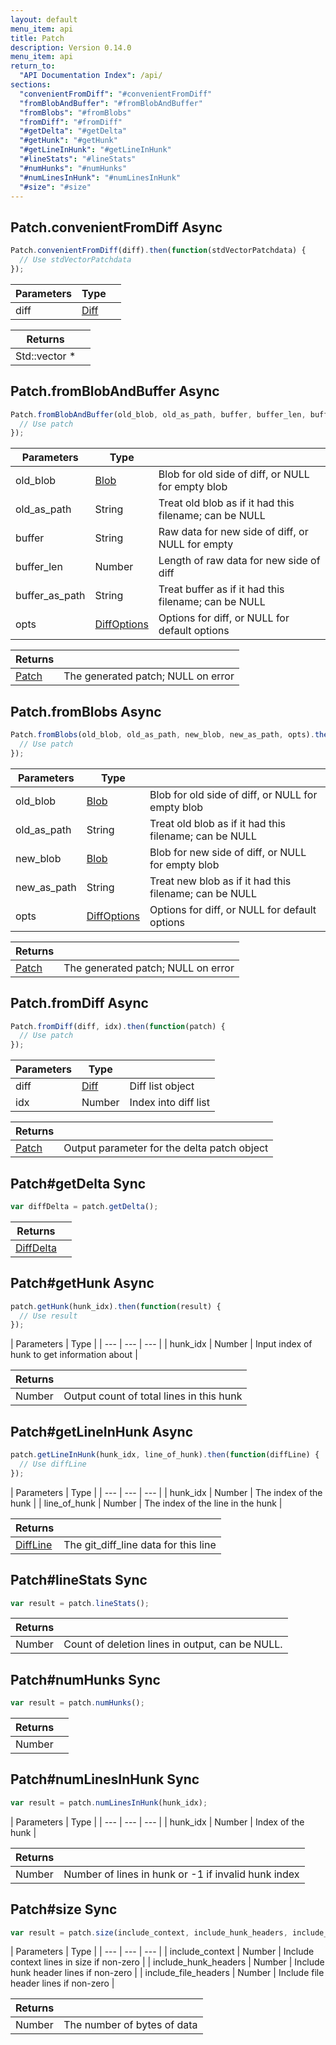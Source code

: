 ```yaml
---
layout: default
menu_item: api
title: Patch
description: Version 0.14.0
menu_item: api
return_to:
  "API Documentation Index": /api/
sections:
  "convenientFromDiff": "#convenientFromDiff"
  "fromBlobAndBuffer": "#fromBlobAndBuffer"
  "fromBlobs": "#fromBlobs"
  "fromDiff": "#fromDiff"
  "#getDelta": "#getDelta"
  "#getHunk": "#getHunk"
  "#getLineInHunk": "#getLineInHunk"
  "#lineStats": "#lineStats"
  "#numHunks": "#numHunks"
  "#numLinesInHunk": "#numLinesInHunk"
  "#size": "#size"
---
```


## <a name="convenientFromDiff"></a><span>Patch.</span>convenientFromDiff <span class="tags"><span class="async">Async</span></span>

```js
Patch.convenientFromDiff(diff).then(function(stdVectorPatchdata) {
  // Use stdVectorPatchdata
});
```

| Parameters | Type |   |
| --- | --- | --- |
| diff | [Diff](/api/diff/) |  |

| Returns |  |
| --- | --- |
| Std::vector<patchdata> * |  |

## <a name="fromBlobAndBuffer"></a><span>Patch.</span>fromBlobAndBuffer <span class="tags"><span class="async">Async</span></span>

```js
Patch.fromBlobAndBuffer(old_blob, old_as_path, buffer, buffer_len, buffer_as_path, opts).then(function(patch) {
  // Use patch
});
```

| Parameters | Type |   |
| --- | --- | --- |
| old_blob | [Blob](/api/blob/) | Blob for old side of diff, or NULL for empty blob |
| old_as_path | String | Treat old blob as if it had this filename; can be NULL |
| buffer | String | Raw data for new side of diff, or NULL for empty |
| buffer_len | Number | Length of raw data for new side of diff |
| buffer_as_path | String | Treat buffer as if it had this filename; can be NULL |
| opts | [DiffOptions](/api/diff_options/) | Options for diff, or NULL for default options |

| Returns |  |
| --- | --- |
| [Patch](/api/patch/) | The generated patch; NULL on error |

## <a name="fromBlobs"></a><span>Patch.</span>fromBlobs <span class="tags"><span class="async">Async</span></span>

```js
Patch.fromBlobs(old_blob, old_as_path, new_blob, new_as_path, opts).then(function(patch) {
  // Use patch
});
```

| Parameters | Type |   |
| --- | --- | --- |
| old_blob | [Blob](/api/blob/) | Blob for old side of diff, or NULL for empty blob |
| old_as_path | String | Treat old blob as if it had this filename; can be NULL |
| new_blob | [Blob](/api/blob/) | Blob for new side of diff, or NULL for empty blob |
| new_as_path | String | Treat new blob as if it had this filename; can be NULL |
| opts | [DiffOptions](/api/diff_options/) | Options for diff, or NULL for default options |

| Returns |  |
| --- | --- |
| [Patch](/api/patch/) | The generated patch; NULL on error |

## <a name="fromDiff"></a><span>Patch.</span>fromDiff <span class="tags"><span class="async">Async</span></span>

```js
Patch.fromDiff(diff, idx).then(function(patch) {
  // Use patch
});
```

| Parameters | Type |   |
| --- | --- | --- |
| diff | [Diff](/api/diff/) | Diff list object |
| idx | Number | Index into diff list |

| Returns |  |
| --- | --- |
| [Patch](/api/patch/) | Output parameter for the delta patch object |

## <a name="getDelta"></a><span>Patch#</span>getDelta <span class="tags"><span class="sync">Sync</span></span>

```js
var diffDelta = patch.getDelta();
```

| Returns |  |
| --- | --- |
| [DiffDelta](/api/diff_delta/) |  |

## <a name="getHunk"></a><span>Patch#</span>getHunk <span class="tags"><span class="async">Async</span></span>

```js
patch.getHunk(hunk_idx).then(function(result) {
  // Use result
});
```

| Parameters | Type |
| --- | --- | --- |
| hunk_idx | Number | Input index of hunk to get information about |

| Returns |  |
| --- | --- |
| Number | Output count of total lines in this hunk |

## <a name="getLineInHunk"></a><span>Patch#</span>getLineInHunk <span class="tags"><span class="async">Async</span></span>

```js
patch.getLineInHunk(hunk_idx, line_of_hunk).then(function(diffLine) {
  // Use diffLine
});
```

| Parameters | Type |
| --- | --- | --- |
| hunk_idx | Number | The index of the hunk |
| line_of_hunk | Number | The index of the line in the hunk |

| Returns |  |
| --- | --- |
| [DiffLine](/api/diff_line/) | The git_diff_line data for this line |

## <a name="lineStats"></a><span>Patch#</span>lineStats <span class="tags"><span class="sync">Sync</span></span>

```js
var result = patch.lineStats();
```

| Returns |  |
| --- | --- |
| Number | Count of deletion lines in output, can be NULL. |

## <a name="numHunks"></a><span>Patch#</span>numHunks <span class="tags"><span class="sync">Sync</span></span>

```js
var result = patch.numHunks();
```

| Returns |  |
| --- | --- |
| Number |  |

## <a name="numLinesInHunk"></a><span>Patch#</span>numLinesInHunk <span class="tags"><span class="sync">Sync</span></span>

```js
var result = patch.numLinesInHunk(hunk_idx);
```

| Parameters | Type |
| --- | --- | --- |
| hunk_idx | Number | Index of the hunk |

| Returns |  |
| --- | --- |
| Number |  Number of lines in hunk or -1 if invalid hunk index |

## <a name="size"></a><span>Patch#</span>size <span class="tags"><span class="sync">Sync</span></span>

```js
var result = patch.size(include_context, include_hunk_headers, include_file_headers);
```

| Parameters | Type |
| --- | --- | --- |
| include_context | Number | Include context lines in size if non-zero |
| include_hunk_headers | Number | Include hunk header lines if non-zero |
| include_file_headers | Number | Include file header lines if non-zero |

| Returns |  |
| --- | --- |
| Number |  The number of bytes of data |

